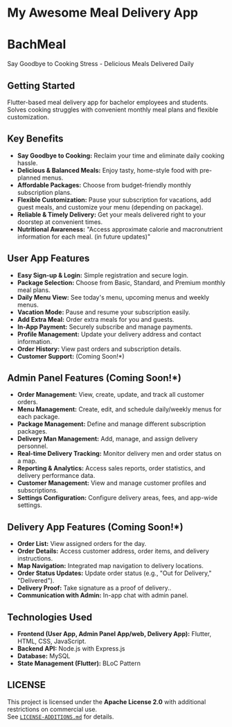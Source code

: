 # My Awesome Meal Delivery App
# BachMeal

Say Goodbye to Cooking Stress - Delicious Meals Delivered Daily

## Getting Started

Flutter-based meal delivery app for bachelor employees and students. Solves cooking struggles with convenient monthly meal plans and flexible customization.

## Key Benefits

*   **Say Goodbye to Cooking:** Reclaim your time and eliminate daily cooking hassle.
*   **Delicious & Balanced Meals:** Enjoy tasty, home-style food with pre-planned menus.
*   **Affordable Packages:** Choose from budget-friendly monthly subscription plans.
*   **Flexible Customization:**  Pause your subscription for vacations, add guest meals, and customize your menu (depending on package).
*   **Reliable & Timely Delivery:**  Get your meals delivered right to your doorstep at convenient times.
*   **Nutritional Awareness:** "Access approximate calorie and macronutrient information for each meal. (in future updates)"


## User App Features

*   **Easy Sign-up & Login:** Simple registration and secure login.
*   **Package Selection:** Choose from Basic, Standard, and Premium monthly meal plans.
*   **Daily Menu View:** See today's menu, upcoming menus and weekly menus.
*   **Vacation Mode:** Pause and resume your subscription easily.
*   **Add Extra Meal:** Order extra meals for you and guests.
*   **In-App Payment:** Securely subscribe and manage payments.
*   **Profile Management:** Update your delivery address and contact information.
*   **Order History:** View past orders and subscription details.
*   **Customer Support:** (Coming Soon!*)



## Admin Panel Features (Coming Soon!*)

*   **Order Management:** View, create, update, and track all customer orders.
*   **Menu Management:** Create, edit, and schedule daily/weekly menus for each package.
*   **Package Management:** Define and manage different subscription packages.
*   **Delivery Man Management:** Add, manage, and assign delivery personnel.
*   **Real-time Delivery Tracking:** Monitor delivery men and order status on a map.
*   **Reporting & Analytics:** Access sales reports, order statistics, and delivery performance data.
*   **Customer Management:** View and manage customer profiles and subscriptions.
*   **Settings Configuration:** Configure delivery areas, fees, and app-wide settings.


## Delivery App Features (Coming Soon!*)

*   **Order List:** View assigned orders for the day.
*   **Order Details:** Access customer address, order items, and delivery instructions.
*   **Map Navigation:** Integrated map navigation to delivery locations.
*   **Order Status Updates:** Update order status (e.g., "Out for Delivery," "Delivered").
*   **Delivery Proof:** Take signature as a proof of delivery..
*   **Communication with Admin:** In-app chat with admin panel.



## Technologies Used

*   **Frontend (User App, Admin Panel App/web, Delivery App):** Flutter, HTML, CSS, JavaScript.
*   **Backend API:** Node.js with Express.js
*   **Database:** MySQL
*   **State Management (Flutter):** BLoC Pattern


## LICENSE
This project is licensed under the **Apache License 2.0** with additional restrictions on commercial use.  
See [`LICENSE-ADDITIONS.md`](LICENSE-ADDITIONS.md) for details.  
